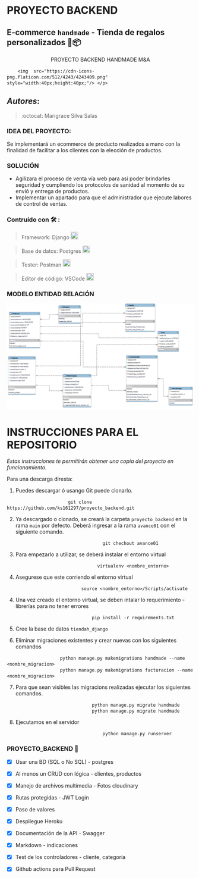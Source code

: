 # PROYECTO BACKEND
## E-commerce ```handmade``` - Tienda de regalos personalizados :gift::package:



<p align="center" style="backgound-color:white; font-size:"45px"> PROYECTO BACKEND HANDMADE M&A 


        <img  src="https://cdn-icons-png.flaticon.com/512/4243/4243409.png" style="width:40px;height:40px;"/> </p>


## ***Autores***: 

> :octocat: Marigrace Silva Salas

### IDEA DEL PROYECTO:
Se implementará un ecommerce de producto realizados a mano con la finalidad de facilitar a los clientes con la elección de productos.

### SOLUCIÓN 

* Agilizara el proceso de venta vía web para así poder brindarles seguridad y cumpliendo los protocolos de sanidad al momento de su envió y entrega de productos.
* Implementar un apartado para que el administrador que ejecute labores de control de ventas.

### Contruído con :hammer_and_wrench: :

> Framework: Django <img src="https://img.icons8.com/color/48/000000/django.png" style="width:20px;height:20px;"/>

> Base de datos: Postgres <img src="https://img.icons8.com/color/50/000000/postgreesql.png" style="width:20px;height:20px;"/>

> Tester: Postman <img src="https://img.icons8.com/dusk/64/000000/postman-api.png" style="width:20px;height:20px;"/>

> Editor de código: VSCode <img src="https://img.icons8.com/fluency/48/000000/visual-studio-code-2019.png" style="width:20px;height:20px;"/>
### MODELO ENTIDAD RELACIÓN 
![image text](https://raw.githubusercontent.com/ks161297/proyecto_backend/avance01/E-commerce%20MER.png)

> 
# INSTRUCCIONES PARA EL REPOSITORIO
_Estas instrucciones te permitirán obtener una copia del proyecto en funcionamiento._

Para una descarga diresta: 
1. Puedes descargar ó usango Git puede clonarlo. 

```
                       git clone https://github.com/ks161297/proyecto_backend.git
```
2. Ya descargado o clonado, se creará la carpeta ```proyecto_backend``` en la rama ```main``` por defecto. Deberá ingresar a la rama ```avance01``` con el siguiente comando. 

``` 
                                    git chechout avance01
```

3. Para empezarlo a utilizar, se deberá instalar el entorno virtual

```
                                  virtualenv <nombre_entorno>
```

4. Asegurese que este corriendo el entorno virtual 

```
                            source <nombre_entorno>/Scripts/activate
```

4. Una vez creado el entorno virtual, se deben intalar lo requerimiento - librerías para no tener errores

```
                                pip install -r requirements.txt
```

5. Cree la base de datos `tiendah_django`

6. Eliminar migraciones existentes y crear nuevas con los siguientes comandos

```
                    python manage.py makemigrations handmade --name <nombre_migracion>
                    python manage.py makemigrations facturacion --name <nombre_migracion>
```

7. Para que sean visibles las migracions realizadas ejecutar los siguientes comandos.

```
                                python manage.py migrate handmade
                                python manage.py migrate handmade
```
8. Ejecutamos en el servidor 

```
                                    python manage.py runserver
```


### PROYECTO_BACKEND :raised_hands:

- [X] Usar una BD (SQL o No SQL) - postgres
- [X] Al menos un CRUD con lógica - clientes, productos
- [X] Manejo de archivos multimedia - Fotos cloudinary
- [X] Rutas protegidas - JWT Login
- [X] Paso de valores 
- [X] Despliegue Heroku
- [X] Documentación de la API - Swagger
- [X] Markdown - indicaciones 
- [X] Test de los controladores - cliente, categoria
- [X] Github actions para Pull Request

